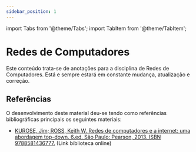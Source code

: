 ```yaml
---
sidebar_position: 1
---
```


import Tabs from '@theme/Tabs';
import TabItem from '@theme/TabItem';


# Redes de Computadores

Este conteúdo trata-se de anotações para a disciplina de Redes de Computadores. Está e sempre estará em constante mudança, atualização e correção.

## Referências
O desenvolvimento deste material deu-se tendo como referências bibliográficas principais os seguintes materiais:

- [KUROSE, Jim; ROSS, Keith W. Redes de computadores e a internet: uma abordagem top-down. 6.ed. São Paulo: Pearson, 2013. ISBN 9788581436777.](https://plataforma.bvirtual.com.br/Acervo/Publicacao/198909) (Link biblioteca online) 


<!-- Let's discover **Docusaurus in less than 5 minutes**.

## Getting Started

Get started by **creating a new site**.

Or **try Docusaurus immediately** with **[docusaurus.new](https://docusaurus.new)**.

### What you'll need

- [Node.js](https://nodejs.org/en/download/) version 16.14 or above:
  - When installing Node.js, you are recommended to check all checkboxes related to dependencies.

## Generate a new site

Generate a new Docusaurus site using the **classic template**.

The classic template will automatically be added to your project after you run the command:

```bash
npm init docusaurus@latest my-website classic
```

You can type this command into Command Prompt, Powershell, Terminal, or any other integrated terminal of your code editor.

The command also installs all necessary dependencies you need to run Docusaurus.

## Start your site

Run the development server:

```bash
cd my-website
npm run start
```

The `cd` command changes the directory you're working with. In order to work with your newly created Docusaurus site, you'll need to navigate the terminal there.

The `npm run start` command builds your website locally and serves it through a development server, ready for you to view at http://localhost:3000/.

Open `docs/intro.md` (this page) and edit some lines: the site **reloads automatically** and displays your changes. -->
